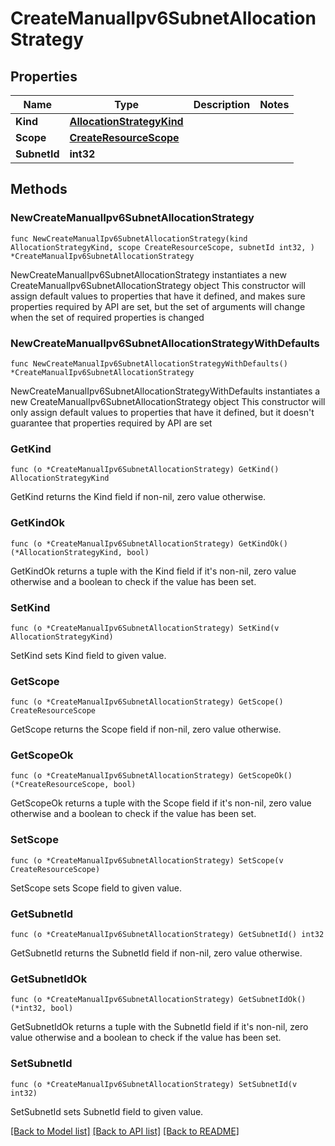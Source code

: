 # CreateManualIpv6SubnetAllocationStrategy

## Properties

Name | Type | Description | Notes
------------ | ------------- | ------------- | -------------
**Kind** | [**AllocationStrategyKind**](AllocationStrategyKind.md) |  | 
**Scope** | [**CreateResourceScope**](CreateResourceScope.md) |  | 
**SubnetId** | **int32** |  | 

## Methods

### NewCreateManualIpv6SubnetAllocationStrategy

`func NewCreateManualIpv6SubnetAllocationStrategy(kind AllocationStrategyKind, scope CreateResourceScope, subnetId int32, ) *CreateManualIpv6SubnetAllocationStrategy`

NewCreateManualIpv6SubnetAllocationStrategy instantiates a new CreateManualIpv6SubnetAllocationStrategy object
This constructor will assign default values to properties that have it defined,
and makes sure properties required by API are set, but the set of arguments
will change when the set of required properties is changed

### NewCreateManualIpv6SubnetAllocationStrategyWithDefaults

`func NewCreateManualIpv6SubnetAllocationStrategyWithDefaults() *CreateManualIpv6SubnetAllocationStrategy`

NewCreateManualIpv6SubnetAllocationStrategyWithDefaults instantiates a new CreateManualIpv6SubnetAllocationStrategy object
This constructor will only assign default values to properties that have it defined,
but it doesn't guarantee that properties required by API are set

### GetKind

`func (o *CreateManualIpv6SubnetAllocationStrategy) GetKind() AllocationStrategyKind`

GetKind returns the Kind field if non-nil, zero value otherwise.

### GetKindOk

`func (o *CreateManualIpv6SubnetAllocationStrategy) GetKindOk() (*AllocationStrategyKind, bool)`

GetKindOk returns a tuple with the Kind field if it's non-nil, zero value otherwise
and a boolean to check if the value has been set.

### SetKind

`func (o *CreateManualIpv6SubnetAllocationStrategy) SetKind(v AllocationStrategyKind)`

SetKind sets Kind field to given value.


### GetScope

`func (o *CreateManualIpv6SubnetAllocationStrategy) GetScope() CreateResourceScope`

GetScope returns the Scope field if non-nil, zero value otherwise.

### GetScopeOk

`func (o *CreateManualIpv6SubnetAllocationStrategy) GetScopeOk() (*CreateResourceScope, bool)`

GetScopeOk returns a tuple with the Scope field if it's non-nil, zero value otherwise
and a boolean to check if the value has been set.

### SetScope

`func (o *CreateManualIpv6SubnetAllocationStrategy) SetScope(v CreateResourceScope)`

SetScope sets Scope field to given value.


### GetSubnetId

`func (o *CreateManualIpv6SubnetAllocationStrategy) GetSubnetId() int32`

GetSubnetId returns the SubnetId field if non-nil, zero value otherwise.

### GetSubnetIdOk

`func (o *CreateManualIpv6SubnetAllocationStrategy) GetSubnetIdOk() (*int32, bool)`

GetSubnetIdOk returns a tuple with the SubnetId field if it's non-nil, zero value otherwise
and a boolean to check if the value has been set.

### SetSubnetId

`func (o *CreateManualIpv6SubnetAllocationStrategy) SetSubnetId(v int32)`

SetSubnetId sets SubnetId field to given value.



[[Back to Model list]](../README.md#documentation-for-models) [[Back to API list]](../README.md#documentation-for-api-endpoints) [[Back to README]](../README.md)


